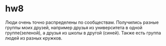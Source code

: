 # hw8
Люди очень точно распределены по сообществам. Получились разные группы моих друзей, например друзья из университета в одной группе(зеленой), а друзья из школы в другой (синей).  Также есть группа людей из разных кружков. 
